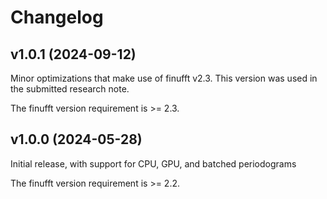 # Changelog

## v1.0.1 (2024-09-12)
Minor optimizations that make use of finufft v2.3. This version was used in the submitted research note.

The finufft version requirement is >= 2.3.

## v1.0.0 (2024-05-28)
Initial release, with support for CPU, GPU, and batched periodograms

The finufft version requirement is >= 2.2.
